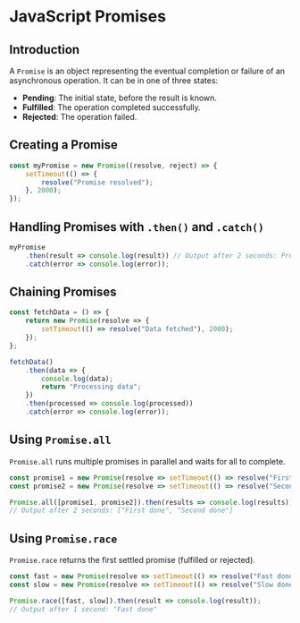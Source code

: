 # JavaScript Promises

## Introduction
A `Promise` is an object representing the eventual completion or failure of an asynchronous operation. It can be in one of three states:
- **Pending**: The initial state, before the result is known.
- **Fulfilled**: The operation completed successfully.
- **Rejected**: The operation failed.

## Creating a Promise
```js
const myPromise = new Promise((resolve, reject) => {
    setTimeout(() => {
        resolve("Promise resolved");
    }, 2000);
});
```

## Handling Promises with `.then()` and `.catch()`
```js
myPromise
    .then(result => console.log(result)) // Output after 2 seconds: Promise resolved
    .catch(error => console.log(error));
```

## Chaining Promises
```js
const fetchData = () => {
    return new Promise(resolve => {
        setTimeout(() => resolve("Data fetched"), 2000);
    });
};

fetchData()
    .then(data => {
        console.log(data);
        return "Processing data";
    })
    .then(processed => console.log(processed))
    .catch(error => console.log(error));
```

## Using `Promise.all`
`Promise.all` runs multiple promises in parallel and waits for all to complete.

```js
const promise1 = new Promise(resolve => setTimeout(() => resolve("First done"), 1000));
const promise2 = new Promise(resolve => setTimeout(() => resolve("Second done"), 2000));

Promise.all([promise1, promise2]).then(results => console.log(results));
// Output after 2 seconds: ["First done", "Second done"]
```

## Using `Promise.race`
`Promise.race` returns the first settled promise (fulfilled or rejected).

```js
const fast = new Promise(resolve => setTimeout(() => resolve("Fast done"), 1000));
const slow = new Promise(resolve => setTimeout(() => resolve("Slow done"), 3000));

Promise.race([fast, slow]).then(result => console.log(result));
// Output after 1 second: "Fast done"
```
